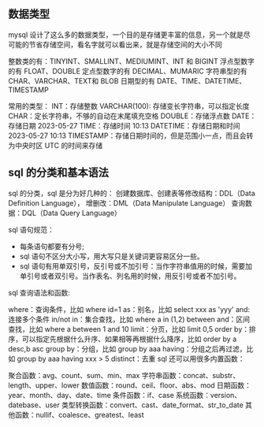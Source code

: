 ## 数据类型

mysql 设计了这么多的数据类型，一个目的是存储更丰富的信息，另一个就是尽可能的节省存储空间，看名字就可以看出来，就是存储空间的大小不同

整数类的有：TINYINT、SMALLINT、MEDIUMINT、INT 和 BIGINT
浮点型数字的有 FLOAT、DOUBLE
定点型数字的有 DECIMAL、MUMARIC
字符串型的有 CHAR、VARCHAR、TEXT和 BLOB
日期型的有 DATE、TIME、DATETIME、TIMESTAMP

常用的类型：
INT：存储整数
VARCHAR(100): 存储变长字符串，可以指定长度
CHAR：定长字符串，不够的自动在末尾填充空格
DOUBLE：存储浮点数
DATE：存储日期 2023-05-27
TIME：存储时间 10:13
DATETIME：存储日期和时间 2023-05-27 10:13
TIMESTAMP：存储日期时间的，但是范围小一点，而且会转为中央时区 UTC 的时间来存储

## sql 的分类和基本语法

sql 的分类，sql 是分为好几种的：
创建数据库、创建表等修改结构：DDL（Data Definition Language），
增删改：DML（Data Manipulate Language）
查询数据：DQL（Data Query Language）

sql 语句规范：
- 每条语句都要有分号;
- sql 语句不区分大小写，用大写只是关键词更容易区分一些。
- sql 语句有用单双引号，反引号或不加引号：当作字符串值用的时候，需要加单引号或者双引号。当作表名、列名用的时候，用反引号或者不加引号。

sql 查询语法和函数:

where：查询条件，比如 where id=1
as：别名，比如 select xxx as 'yyy'
and: 连接多个条件
in/not in：集合查找，比如 where a in (1,2)
between and：区间查找，比如 where a between 1 and 10
limit：分页，比如 limit 0,5
order by：排序，可以指定先根据什么升序、如果相等再根据什么降序，比如 order by a desc,b asc
group by：分组，比如 group by aaa
having：分组之后再过滤，比如 group by aaa having xxx > 5
distinct：去重
sql 还可以用很多内置函数：

聚合函数：avg、count、sum、min、max
字符串函数：concat、substr、length、upper、lower
数值函数：round、ceil、floor、abs、mod
日期函数：year、month、day、date、time
条件函数：if、case
系统函数：version、datebase、user
类型转换函数：convert、cast、date_format、str_to_date
其他函数：nullif、coalesce、greatest、least